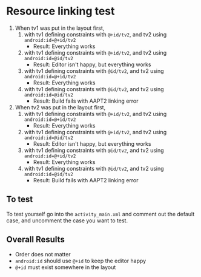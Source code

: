 # Resource linking test

1. When tv1 was put in the layout first,
    1. with tv1 defining constraints with `@+id/tv2`, and tv2 using `android:id=@+id/tv2`
        * Result: Everything works
    2. with tv1 defining constraints with `@+id/tv2`, and tv2 using `android:id=@id/tv2`
        * Result: Editor isn't happy, but everything works
    3. with tv1 defining constraints with `@id/tv2`, and tv2 using `android:id=@+id/tv2`
        * Result: Everything works
    4. with tv1 defining constraints with `@id/tv2`, and tv2 using `android:id=@id/tv2`
        * Result: Build fails with AAPT2 linking error
2. When tv2 was put in the layout first,
    1. with tv1 defining constraints with `@+id/tv2`, and tv2 using `android:id=@+id/tv2`
        * Result: Everything works
    2. with tv1 defining constraints with `@+id/tv2`, and tv2 using `android:id=@id/tv2`
        * Result: Editor isn't happy, but everything works
    3. with tv1 defining constraints with `@id/tv2`, and tv2 using `android:id=@+id/tv2`
        * Result: Everything works
    4. with tv1 defining constraints with `@id/tv2`, and tv2 using `android:id=@id/tv2`
        * Result: Build fails with AAPT2 linking error
        

## To test

To test yourself go into the `activity_main.xml` and comment out the default case, and uncomment 
the case you want to test.

## Overall Results

* Order does not matter
* `android:id` should use `@+id` to keep the editor happy
* `@+id` must exist somewhere in the layout